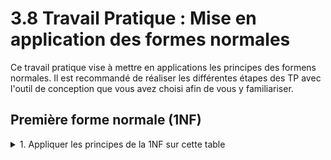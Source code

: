 # 3.8 Travail Pratique : Mise en application des formes normales

Ce travail pratique vise à mettre en applications les principes des formens normales. Il est recommandé de réaliser les différentes étapes des TP avec l'outil de conception que vous avez choisi afin de vous y familiariser.

## Première forme normale (1NF)

<details>
<summary>1. Appliquer les principes de la 1NF sur cette table</summary>

| ID_Inscription | Nom_Étudiant          | Cours_Inscrits                       |
|----------------|-----------------------|--------------------------------------|
| 1              | Alice Dupont          | Mathématiques, Physique              |
| 2              | Bob Martin            | Littérature, Histoire, Mathématiques |
| 3              | Clara Legrand         | Informatique                         |

</details>